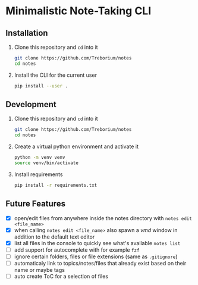 # Minimalistic Note-Taking CLI

## Installation

1. Clone this repository and `cd` into it

   ```bash
   git clone https://github.com/Treborium/notes
   cd notes
   ```

2. Install the CLI for the current user

   ```bash
   pip install --user .
   ```

## Development

1. Clone this repository and `cd` into it

   ```bash
   git clone https://github.com/Treborium/notes
   cd notes
   ```

2. Create a virtual python environment and activate it

   ```bash
   python -m venv venv
   source venv/bin/activate
   ```

3. Install requirements

   ```bash
   pip install -r requirements.txt
   ```


## Future Features

- [x] open/edit files from anywhere inside the notes directory with
      `notes edit <file_name>`
- [x] when calling `notes edit <file_name>` also spawn a _vmd_ window in
      addition to the default text editor
- [x] list all files in the console to quickly see what's available `notes list`
- [ ] add support for autocomplete with for example `fzf`
- [ ] ignore certain folders, files or file extensions (same as `.gitignore`)
- [ ] automaticaly link to topics/notes/files that already exist based on their
      name or maybe tags
- [ ] auto create ToC for a selection of files
